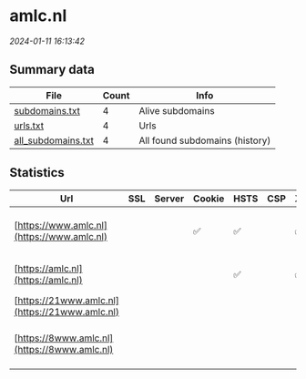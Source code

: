 # amlc.nl
*2024-01-11 16:13:42*
## Summary data
| File       | Count | Info |
|------------|-------|------|
|[subdomains.txt](/data/amlc.nl/subdomains.txt)|4|Alive subdomains|
|[urls.txt](/data/amlc.nl/urls.txt)|4|Urls|
|[all_subdomains.txt](/data/amlc.nl/all_subdomains.txt)|4|All found subdomains (history)|
## Statistics
| Url | SSL | Server | Cookie | HSTS | CSP | XFO | XXP | RP | Tech |Title |
|------------|-------|------|------|------|------|------|------|------|------|------|
|[https://www.amlc.nl](https://www.amlc.nl)| ||:white_check_mark: |:white_check_mark: | |:white_check_mark: |:white_check_mark: |:white_check_mark: |HSTS MySQL PHP W...|AMLC - Anti Mone...|
|[https://amlc.nl](https://amlc.nl)| || |:white_check_mark: | |:white_check_mark: |:white_check_mark: |:white_check_mark: |HSTS|301 Moved Perman...|
|[https://21www.amlc.nl](https://21www.amlc.nl)| || | | | | |:white_check_mark: |HSTS||
|[https://8www.amlc.nl](https://8www.amlc.nl)| || | | | | |:white_check_mark: |HSTS MySQL PHP W...|AMLC - Anti Mone...|